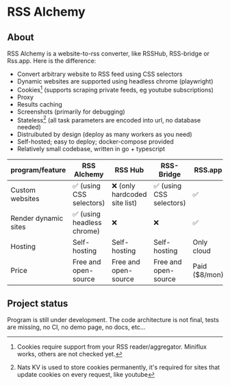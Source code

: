 # RSS Alchemy

## About

RSS Alchemy is a website-to-rss converter, like RSSHub, RSS-bridge or Rss.app. Here is the difference:

- Convert arbitrary website to RSS feed using CSS selectors
- Dynamic websites are supported using headless chrome (playwright)
- Cookies[^1] (supports scraping private feeds, eg youtube subscriptions)
- Proxy
- Results caching
- Screenshots (primarily for debugging)
- Stateless[^2] (all task parameters are encoded into url, no database needed)
- Distruibuted by design (deploy as many workers as you need)
- Self-hosted; easy to deploy; docker-compose provided
- Relatively small codebase, written in go + typescript

[^1]: Cookies require support from your RSS reader/aggregator. Miniflux works, others are not checked yet.
[^2]: Nats KV is used to store cookies permanently, it's required for sites that update cookies on every request, like youtube 

| program/feature      | RSS Alchemy               | RSS Hub                      | RSS-Bridge              | RSS.app       |
|----------------------|---------------------------|------------------------------|-------------------------|---------------|
| Custom websites      | ✅ (using CSS selectors)   | ❌ (only hardcoded site list) | ✅ (using CSS selectors) | ✅             |
| Render dynamic sites | ✅ (using headless chrome) | ❌                            | ❌                       | ✅             |
| Hosting              | Self-hosting              | Self-hosting                 | Self-hosting            | Only cloud    |
| Price                | Free and open-source      | Free and open-source         | Free and open-source    | Paid ($8/mon) |

## Project status
Program is still under development. The code architecture is not final, tests are missing, no CI, no demo page, no docs, etc...
